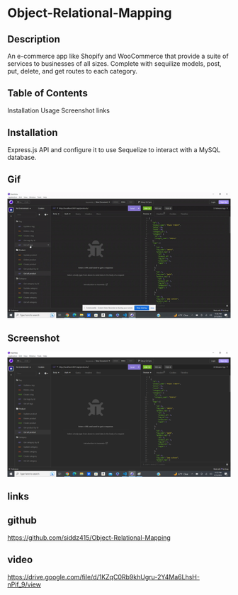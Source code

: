# Object-Relational-Mapping

## Description
An e-commerce app like Shopify and WooCommerce that provide a suite of services to businesses of all sizes. Complete with sequilize models, post, put, delete, and get routes to each category.

## Table of Contents
Installation
Usage
Screenshot
links


## Installation
Express.js API and configure it to use Sequelize to interact with a MySQL database.
## Gif
![](./Assets/demo.gif)

## Screenshot
![Screenshot of the Site](./Assets/insom.png) 

## links
## github
https://github.com/siddz415/Object-Relational-Mapping

## video
https://drive.google.com/file/d/1KZqC0Rb9khUgru-2Y4Ma6LhsH-nPif_9/view